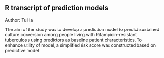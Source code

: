 ## R transcript of prediction models
Author: Tu Ha

The aim of the study was to develop a prediction model to predict sustained culture conversion among people living with Rifampicin-resistant tuberculosis using predictors as baseline patient characteristics. To enhance utility of model, a simplified risk score was constructed based on predictive model

